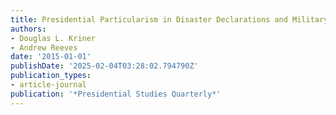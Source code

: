 ```yaml
---
title: Presidential Particularism in Disaster Declarations and Military Base Closures
authors:
- Douglas L. Kriner
- Andrew Reeves
date: '2015-01-01'
publishDate: '2025-02-04T03:28:02.794790Z'
publication_types:
- article-journal
publication: '*Presidential Studies Quarterly*'
---
```


